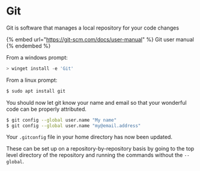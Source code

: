 # Git

Git is software that manages a local repository for your code changes

{% embed url="https://git-scm.com/docs/user-manual" %}
Git user manual
{% endembed %}

From a windows prompt:

```powershell
> winget install -e 'Git'
```

From a linux prompt:

```bash
$ sudo apt install git
```

You should now let git know your name and email so that your wonderful code can be properly attributed.

```bash
$ git config --global user.name "My name"
$ git config --global user.name "my@email.address"
```

Your `.gitconfig` file in your home directory has now been updated.

These can be set up on a repository-by-repository basis by going to the top level directory of the repository and running the commands without the `--global`.
